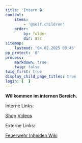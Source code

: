 ```yaml
---
title: 'Intern 🔒'
content:
    items:
        - '@self.children'
    order:
        by: folder
        dir: asc
sitemap:
    lastmod: '04.02.2025 00:46'
pp_protect: '0'
process:
    markdown: true
    twig: false
twig_first: true
display_child_page_titles: true
login: {  }
---
```


**Willkommen im internen Bereich.**

Interne Links:

[Shop](/intern/shop) 
[Videos](/intern/videos)

Externe Links:

[Feuerwehr Inheiden Wiki](https://wiki.ffinh.de/?target=_blank)